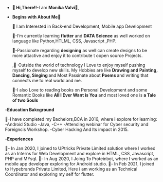 - <B>👋 Hi,There!!</B>-I am <B>Monika Valvi🙋</B>,

- <B>Begins with About Me🤹 </B>

   💁 I am Interested in Back-end Development, Mobile app Development
 
   💁-I’m currently learning <b>flutter</b> and <b>DATA Science</b> as well worked on language like Python,HTLML, CSS, Javascript ,PHP.

   💁-Passionate regarding <b>designing</b> as well can create designs to be more attactive and enjoy it to contribute t oopen source Projects.
 
  ,💁-Outside the world of technology I Love to enjoy myself pushing myself to develop new skills. My Hobbies are like  <b>Drawing and Painting, Dancing, Singing </b>
    and Most Passinate about <b>Poems </b> and writing that connects me to real world and me.
	
   💁-I also Love to reading books on Personal Development and some Romantic Books like <b>All I Ever Want is You</b> and most loved one is <b> a Tale of two Souls</b>

-<b>Education Bakcground</b>

   💁-I have completed my Bachelors,BCA in 2016, where i explore for learning:
      -Android Studio
      -Java,
      -C++
      -Attending webinar for Cyber security and Foreigncis Workshop.
      -Cyber Hacking And Its impact in 2015.

-<b>Experiences</b>

   💁- In Jan 2020, I joined to UPtricks Private Limited solution where I worked as an Interns for Web Development and explore in HTML, CSS, Javascript, PHP and MYsql.
   💁- In Aug 2020, I Joing To Proteinbot, where I worked as an mobile app developer exploring for Android studio.
   💁- In Feb 2021, I joined to Hypebrands Private Limited, Here i am working as an Technical Coordinator and exploring my self for flutter. 



<!---
Monika7395/Monika7395 is a ✨ special ✨ repository because its `README.md` (this file) appears on your GitHub profile.
You can click the Preview link to take a look at your changes.
--->
